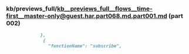 ### kb/previews_full/kb__previews_full__flows__time-first__master-only@guest.har.part068.md.part001.md (part 002)

```md
             },
              {
                "functionName": "subscribe",
              
```

```
